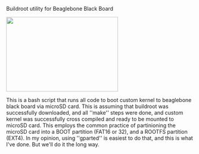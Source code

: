 Buildroot utility for Beaglebone Black Board


<img src="https://upload.wikimedia.org/wikipedia/commons/6/6c/Angry_Penguin.svg" width="300" height="200">

This is a bash script that runs all code to boot custom kernel to beaglebone black board via microSD card.  This is assuming that buildroot was successfully downloaded, and all ''make'' steps were done, and custom kernel was successfully cross compiled and ready to be mounted to microSD card.  This employs the common practice of partinioning the microSD card into a BOOT partition (FAT16 or 32), and a ROOTFS partition (EXT4).  In my opinion, using ''gparted'' is easiest to do that, and this is what I've done.  But we'll do it the long way.  
